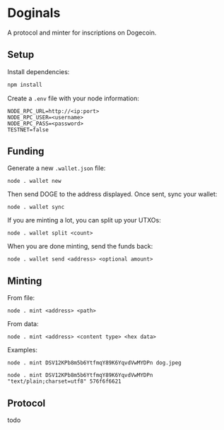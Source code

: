 # Doginals

A protocol and minter for inscriptions on Dogecoin. 

## Setup

Install dependencies:

```sh
npm install
```

Create a `.env` file with your node information:

```
NODE_RPC_URL=http://<ip:port>
NODE_RPC_USER=<username>
NODE_RPC_PASS=<password>
TESTNET=false
```

## Funding

Generate a new `.wallet.json` file:

```
node . wallet new
```

Then send DOGE to the address displayed. Once sent, sync your wallet:

```
node . wallet sync
```

If you are minting a lot, you can split up your UTXOs:

```
node . wallet split <count>
```

When you are done minting, send the funds back:

```
node . wallet send <address> <optional amount>
```

## Minting

From file:

```
node . mint <address> <path>
```

From data:

```
node . mint <address> <content type> <hex data>
```

Examples:

```
node . mint DSV12KPb8m5b6YtfmqY89K6YqvdVwMYDPn dog.jpeg
```

```
node . mint DSV12KPb8m5b6YtfmqY89K6YqvdVwMYDPn "text/plain;charset=utf8" 576f6f6621 
```

## Protocol

todo
